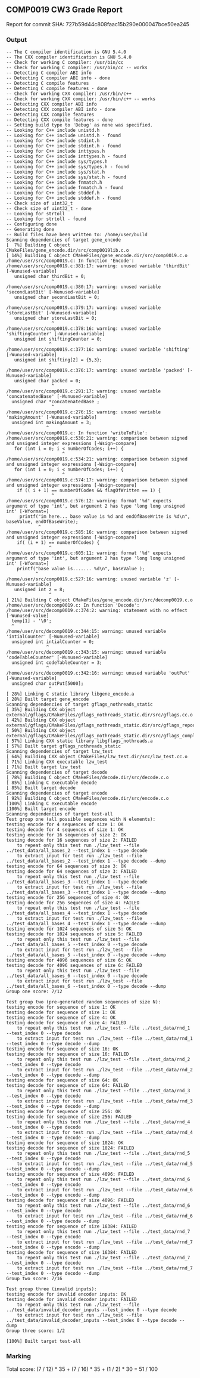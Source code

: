 ## COMP0019 CW3 Grade Report
Report for commit SHA: 727b59d44c808faac15b290e000047bce50ea245

### Output


    -- The C compiler identification is GNU 5.4.0
    -- The CXX compiler identification is GNU 5.4.0
    -- Check for working C compiler: /usr/bin/cc
    -- Check for working C compiler: /usr/bin/cc -- works
    -- Detecting C compiler ABI info
    -- Detecting C compiler ABI info - done
    -- Detecting C compile features
    -- Detecting C compile features - done
    -- Check for working CXX compiler: /usr/bin/c++
    -- Check for working CXX compiler: /usr/bin/c++ -- works
    -- Detecting CXX compiler ABI info
    -- Detecting CXX compiler ABI info - done
    -- Detecting CXX compile features
    -- Detecting CXX compile features - done
    -- Setting build type to 'Debug' as none was specified.
    -- Looking for C++ include unistd.h
    -- Looking for C++ include unistd.h - found
    -- Looking for C++ include stdint.h
    -- Looking for C++ include stdint.h - found
    -- Looking for C++ include inttypes.h
    -- Looking for C++ include inttypes.h - found
    -- Looking for C++ include sys/types.h
    -- Looking for C++ include sys/types.h - found
    -- Looking for C++ include sys/stat.h
    -- Looking for C++ include sys/stat.h - found
    -- Looking for C++ include fnmatch.h
    -- Looking for C++ include fnmatch.h - found
    -- Looking for C++ include stddef.h
    -- Looking for C++ include stddef.h - found
    -- Check size of uint32_t
    -- Check size of uint32_t - done
    -- Looking for strtoll
    -- Looking for strtoll - found
    -- Configuring done
    -- Generating done
    -- Build files have been written to: /home/user/build
    Scanning dependencies of target gene_encode
    [  7%] Building C object CMakeFiles/gene_encode.dir/src/comp0019lib.c.o
    [ 14%] Building C object CMakeFiles/gene_encode.dir/src/comp0019.c.o
    /home/user/src/comp0019.c: In function 'Encode':
    /home/user/src/comp0019.c:381:17: warning: unused variable 'thirdBit' [-Wunused-variable]
       unsigned char thirdBit = 0;
                     ^
    /home/user/src/comp0019.c:380:17: warning: unused variable 'secondLastBit' [-Wunused-variable]
       unsigned char secondLastBit = 0;
                     ^
    /home/user/src/comp0019.c:379:17: warning: unused variable 'storeLastBit' [-Wunused-variable]
       unsigned char storeLastBit = 0;
                     ^
    /home/user/src/comp0019.c:378:16: warning: unused variable 'shiftingCounter' [-Wunused-variable]
       unsigned int shiftingCounter = 0;
                    ^
    /home/user/src/comp0019.c:377:16: warning: unused variable 'shifting' [-Wunused-variable]
       unsigned int shifting[2] = {5,3};
                    ^
    /home/user/src/comp0019.c:376:17: warning: unused variable 'packed' [-Wunused-variable]
       unsigned char packed = 0;
                     ^
    /home/user/src/comp0019.c:291:17: warning: unused variable 'concatenatedBase' [-Wunused-variable]
      unsigned char *concatenatedBase ;
                     ^
    /home/user/src/comp0019.c:276:15: warning: unused variable 'makingAmount' [-Wunused-variable]
      unsigned int makingAmount = 3;
                   ^
    /home/user/src/comp0019.c: In function 'writeToFile':
    /home/user/src/comp0019.c:530:21: warning: comparison between signed and unsigned integer expressions [-Wsign-compare]
       for (int i = 0; i < numberOfCodes; i++) {
                         ^
    /home/user/src/comp0019.c:534:21: warning: comparison between signed and unsigned integer expressions [-Wsign-compare]
       for (int i = 0; i < numberOfCodes; i++) {
                         ^
    /home/user/src/comp0019.c:574:17: warning: comparison between signed and unsigned integer expressions [-Wsign-compare]
        if (( i + 1) == numberOfCodes && flagOfWritten == 1) {
                     ^
    /home/user/src/comp0019.c:576:12: warning: format '%d' expects argument of type 'int', but argument 2 has type 'long long unsigned int' [-Wformat=]
         printf("im here... base value is %d and endOfBaseWrite is %d\n", baseValue, endOfBaseWrite);
                ^
    /home/user/src/comp0019.c:585:16: warning: comparison between signed and unsigned integer expressions [-Wsign-compare]
        if( (i + 1) == numberOfCodes) {
                    ^
    /home/user/src/comp0019.c:605:11: warning: format '%d' expects argument of type 'int', but argument 2 has type 'long long unsigned int' [-Wformat=]
        printf("base value is....... %d\n", baseValue );
               ^
    /home/user/src/comp0019.c:527:16: warning: unused variable 'z' [-Wunused-variable]
       unsigned int z = 8;
                    ^
    [ 21%] Building C object CMakeFiles/gene_encode.dir/src/decomp0019.c.o
    /home/user/src/decomp0019.c: In function 'Decode':
    /home/user/src/decomp0019.c:374:2: warning: statement with no effect [-Wunused-value]
      temp[1] - '\0';
      ^
    /home/user/src/decomp0019.c:344:15: warning: unused variable 'intialCounter' [-Wunused-variable]
      unsigned int intialCounter = 0;
                   ^
    /home/user/src/decomp0019.c:343:15: warning: unused variable 'codeTableCounter' [-Wunused-variable]
      unsigned int codeTableCounter = 3;
                   ^
    /home/user/src/decomp0019.c:342:16: warning: unused variable 'outPut' [-Wunused-variable]
      unsigned char outPut[5000];
                    ^
    [ 28%] Linking C static library libgene_encode.a
    [ 28%] Built target gene_encode
    Scanning dependencies of target gflags_nothreads_static
    [ 35%] Building CXX object external/gflags/CMakeFiles/gflags_nothreads_static.dir/src/gflags.cc.o
    [ 42%] Building CXX object external/gflags/CMakeFiles/gflags_nothreads_static.dir/src/gflags_reporting.cc.o
    [ 50%] Building CXX object external/gflags/CMakeFiles/gflags_nothreads_static.dir/src/gflags_completions.cc.o
    [ 57%] Linking CXX static library libgflags_nothreads.a
    [ 57%] Built target gflags_nothreads_static
    Scanning dependencies of target lzw_test
    [ 64%] Building CXX object CMakeFiles/lzw_test.dir/src/lzw_test.cc.o
    [ 71%] Linking CXX executable lzw_test
    [ 71%] Built target lzw_test
    Scanning dependencies of target decode
    [ 78%] Building C object CMakeFiles/decode.dir/src/decode.c.o
    [ 85%] Linking C executable decode
    [ 85%] Built target decode
    Scanning dependencies of target encode
    [ 92%] Building C object CMakeFiles/encode.dir/src/encode.c.o
    [100%] Linking C executable encode
    [100%] Built target encode
    Scanning dependencies of target test-all
    Test group one (all possible sequences with N elements):
    testing encode for 4 sequences of size 1: OK
    testing decode for 4 sequences of size 1: OK
    testing encode for 16 sequences of size 2: OK
    testing decode for 16 sequences of size 2: FAILED
    	to repeat only this test run ./lzw_test --file ../test_data/all_bases_2 --test_index 1 --type decode
    	to extract input for test run ./lzw_test --file ../test_data/all_bases_2 --test_index 1 --type decode --dump
    testing encode for 64 sequences of size 3: OK
    testing decode for 64 sequences of size 3: FAILED
    	to repeat only this test run ./lzw_test --file ../test_data/all_bases_3 --test_index 1 --type decode
    	to extract input for test run ./lzw_test --file ../test_data/all_bases_3 --test_index 1 --type decode --dump
    testing encode for 256 sequences of size 4: OK
    testing decode for 256 sequences of size 4: FAILED
    	to repeat only this test run ./lzw_test --file ../test_data/all_bases_4 --test_index 1 --type decode
    	to extract input for test run ./lzw_test --file ../test_data/all_bases_4 --test_index 1 --type decode --dump
    testing encode for 1024 sequences of size 5: OK
    testing decode for 1024 sequences of size 5: FAILED
    	to repeat only this test run ./lzw_test --file ../test_data/all_bases_5 --test_index 0 --type decode
    	to extract input for test run ./lzw_test --file ../test_data/all_bases_5 --test_index 0 --type decode --dump
    testing encode for 4096 sequences of size 6: OK
    testing decode for 4096 sequences of size 6: FAILED
    	to repeat only this test run ./lzw_test --file ../test_data/all_bases_6 --test_index 0 --type decode
    	to extract input for test run ./lzw_test --file ../test_data/all_bases_6 --test_index 0 --type decode --dump
    Group one score: 7/12
    
    Test group two (pre-generated random sequences of size N):
    testing encode for sequence of size 1: OK
    testing decode for sequence of size 1: OK
    testing encode for sequence of size 4: OK
    testing decode for sequence of size 4: FAILED
    	to repeat only this test run ./lzw_test --file ../test_data/rnd_1 --test_index 0 --type decode
    	to extract input for test run ./lzw_test --file ../test_data/rnd_1 --test_index 0 --type decode --dump
    testing encode for sequence of size 16: OK
    testing decode for sequence of size 16: FAILED
    	to repeat only this test run ./lzw_test --file ../test_data/rnd_2 --test_index 0 --type decode
    	to extract input for test run ./lzw_test --file ../test_data/rnd_2 --test_index 0 --type decode --dump
    testing encode for sequence of size 64: OK
    testing decode for sequence of size 64: FAILED
    	to repeat only this test run ./lzw_test --file ../test_data/rnd_3 --test_index 0 --type decode
    	to extract input for test run ./lzw_test --file ../test_data/rnd_3 --test_index 0 --type decode --dump
    testing encode for sequence of size 256: OK
    testing decode for sequence of size 256: FAILED
    	to repeat only this test run ./lzw_test --file ../test_data/rnd_4 --test_index 0 --type decode
    	to extract input for test run ./lzw_test --file ../test_data/rnd_4 --test_index 0 --type decode --dump
    testing encode for sequence of size 1024: OK
    testing decode for sequence of size 1024: FAILED
    	to repeat only this test run ./lzw_test --file ../test_data/rnd_5 --test_index 0 --type decode
    	to extract input for test run ./lzw_test --file ../test_data/rnd_5 --test_index 0 --type decode --dump
    testing encode for sequence of size 4096: FAILED
    	to repeat only this test run ./lzw_test --file ../test_data/rnd_6 --test_index 0 --type encode
    	to extract input for test run ./lzw_test --file ../test_data/rnd_6 --test_index 0 --type encode --dump
    testing decode for sequence of size 4096: FAILED
    	to repeat only this test run ./lzw_test --file ../test_data/rnd_6 --test_index 0 --type decode
    	to extract input for test run ./lzw_test --file ../test_data/rnd_6 --test_index 0 --type decode --dump
    testing encode for sequence of size 16384: FAILED
    	to repeat only this test run ./lzw_test --file ../test_data/rnd_7 --test_index 0 --type encode
    	to extract input for test run ./lzw_test --file ../test_data/rnd_7 --test_index 0 --type encode --dump
    testing decode for sequence of size 16384: FAILED
    	to repeat only this test run ./lzw_test --file ../test_data/rnd_7 --test_index 0 --type decode
    	to extract input for test run ./lzw_test --file ../test_data/rnd_7 --test_index 0 --type decode --dump
    Group two score: 7/16
    
    Test group three (invalid inputs):
    testing encode for invalid encoder inputs: OK
    testing decode for invalid decoder inputs: FAILED
    	to repeat only this test run ./lzw_test --file ../test_data/invalid_decoder_inputs --test_index 0 --type decode
    	to extract input for test run ./lzw_test --file ../test_data/invalid_decoder_inputs --test_index 0 --type decode --dump
    Group three score: 1/2
    
    [100%] Built target test-all
    


### Marking

Total score: (7 / 12) * 35 + (7 / 16) * 35 + (1 / 2) * 30 = 51 / 100

